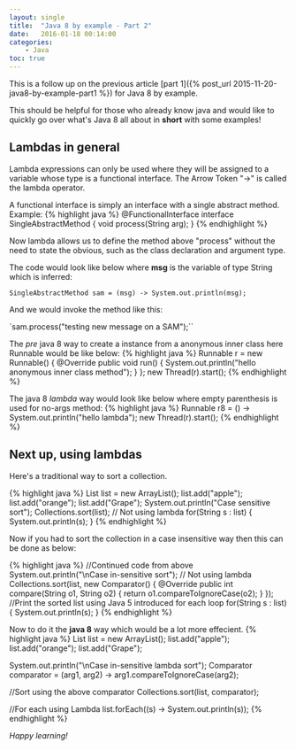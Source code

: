 ```yaml
---
layout: single
title:  "Java 8 by example - Part 2"
date:   2016-01-18 00:14:00
categories: 
    - Java
toc: true
---
```


This is a follow up on the previous article [part 1]({% post_url 2015-11-20-java8-by-example-part1 %}) for Java 8 by example.

This should be helpful for those who already know java and would like to quickly go over what's Java 8 all about in **short** with some examples!

## Lambdas in general
Lambda expressions can only be used where they will be assigned to a variable whose type is a functional interface.
The Arrow Token "->" is called the lambda operator.

A functional interface is simply an interface with a single abstract method.
Example:
{% highlight java %}
@FunctionalInterface
interface SingleAbstractMethod {
  void process(String arg);
}
{% endhighlight %}

Now lambda allows us to define the method above "process" without the need to state the obvious, such as the class declaration and argument type.

The code would look like below where **msg** is the variable of type String which is inferred:

`SingleAbstractMethod sam = (msg) -> System.out.println(msg);`

And we would invoke the method like this:

`sam.process("testing new message on a SAM");``


The *pre* java 8 way to create a instance from a anonymous inner class here Runnable would be like below:
{% highlight java %}
Runnable r = new Runnable() {
	@Override
	public void run() {
	   System.out.println("hello anonymous inner class method");
	}
};
new Thread(r).start();
{% endhighlight %}

The java 8 *lambda* way would look like below where empty parenthesis is used for no-args method:
{% highlight java %}
Runnable r8 = () -> System.out.println("hello lambda");
new Thread(r).start();
{% endhighlight %}


## Next up, using lambdas
Here's a traditional way to sort a collection.

{% highlight java %}
List<String> list = new ArrayList<String>();
list.add("apple");
list.add("orange");
list.add("Grape");
System.out.println("Case sensitive sort");
Collections.sort(list);
// Not using lambda
for(String s : list) {
 System.out.println(s);
}
{% endhighlight %}

Now if you had to sort the collection in a case insensitive way then this can be done as below:

{% highlight java %}
//Continued code from above
System.out.println("\nCase in-sensitive sort");
// Not using lambda
Collections.sort(list, new Comparator<String>() {
  @Override
  public int compare(String o1, String o2) {
    return o1.compareToIgnoreCase(o2);
  }
});
//Print the sorted list using Java 5 introduced for each loop
for(String s : list) {
	System.out.println(s);
}
{% endhighlight %}

Now to do it the **java 8** way which would be a lot more effecient.
{% highlight java %}
List<String> list = new ArrayList<String>();
list.add("apple");
list.add("orange");
list.add("Grape");

System.out.println("\nCase in-sensitive lambda sort");
Comparator<String> comparator = (arg1, arg2) -> arg1.compareToIgnoreCase(arg2);

//Sort using the above comparator
Collections.sort(list, comparator);

//For each using Lambda
list.forEach((s) -> System.out.println(s));
{% endhighlight %}

*Happy learning!*
